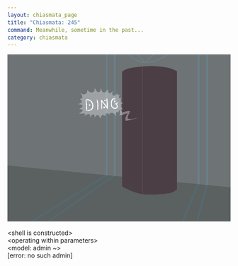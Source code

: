 ```yaml
---
layout: chiasmata_page
title: "Chiasmata: 245"
command: Meanwhile, sometime in the past...
category: chiasmata
---
```


![245](/chiasmata/images/narrative/243.png)

<p class="Computer">
    &lt;shell is constructed&gt;<br>
    &lt;operating within parameters&gt;<br>
    &lt;model: admin ~&gt;<br>
    [error: no such admin]
</p>